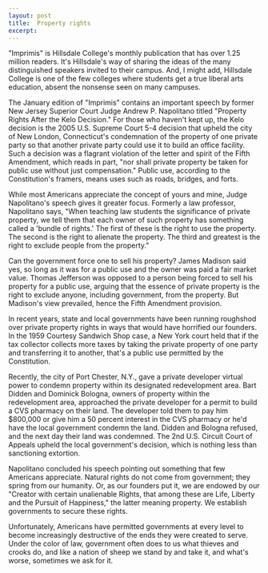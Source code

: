 ```yaml
---
layout: post
title:  Property rights
excerpt:
---
```




            

    

            

"Imprimis" is Hillsdale College's monthly publication that has over 1.25 million readers. It's Hillsdale's way of sharing the ideas of the many distinguished speakers invited to their campus. And, I might add, Hillsdale College is one of the few colleges where students get a true liberal arts education, absent the nonsense seen on many campuses.

The January edition of "Imprimis" contains an important speech by former New Jersey Superior Court Judge Andrew P. Napolitano titled "Property Rights After the Kelo Decision." For those who haven't kept up, the Kelo decision is the 2005 U.S. Supreme Court 5-4 decision that upheld the city of New London, Connecticut's condemnation of the property of one private party so that another private party could use it to build an office facility. Such a decision was a flagrant violation of the letter and spirit of the Fifth Amendment, which reads in part, "nor shall private property be taken for public use without just compensation." Public use, according to the Constitution's framers, means uses such as roads, bridges, and forts.

While most Americans appreciate the concept of yours and mine, Judge Napolitano's speech gives it greater focus. Formerly a law professor, Napolitano says, "When teaching law students the significance of private property, we tell them that each owner of such property has something called a 'bundle of rights.' The first of these is the right to use the property. The second is the right to alienate the property. The third and greatest is the right to exclude people from the property."

Can the government force one to sell his property? James Madison said yes, so long as it was for a public use and the owner was paid a fair market value. Thomas Jefferson was opposed to a person being forced to sell his property for a public use, arguing that the essence of private property is the right to exclude anyone, including government, from the property. But Madison's view prevailed, hence the Fifth Amendment provision.

In recent years, state and local governments have been running roughshod over private property rights in ways that would have horrified our founders. In the 1959 Courtesy Sandwich Shop case, a New York court held that if the tax collector collects more taxes by taking the private property of one party and transferring it to another, that's a public use permitted by the Constitution.

Recently, the city of Port Chester, N.Y., gave a private developer virtual power to condemn property within its designated redevelopment area. Bart Didden and Dominick Bologna, owners of property within the redevelopment area, approached the private developer for a permit to build a CVS pharmacy on their land. The developer told them to pay him $800,000 or give him a 50 percent interest in the CVS pharmacy or he'd have the local government condemn the land. Didden and Bologna refused, and the next day their land was condemned. The 2nd U.S. Circuit Court of Appeals upheld the local government's decision, which is nothing less than sanctioning extortion.

Napolitano concluded his speech pointing out something that few Americans appreciate. Natural rights do not come from government; they spring from our humanity. Or, as our founders put it, we are endowed by our "Creator with certain unalienable Rights, that among these are Life, Liberty and the Pursuit of Happiness," the latter meaning property. We establish governments to secure these rights. 

Unfortunately, Americans have permitted governments at every level to become increasingly destructive of the ends they were created to serve. Under the color of law, government often does to us what thieves and crooks do, and like a nation of sheep we stand by and take it, and what's worse, sometimes we ask for it.



        

